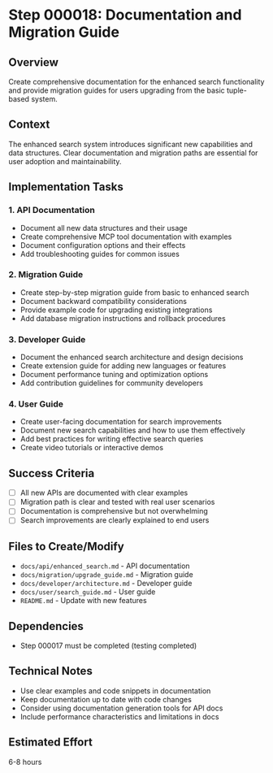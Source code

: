 # Step 000018: Documentation and Migration Guide

## Overview
Create comprehensive documentation for the enhanced search functionality and provide migration guides for users upgrading from the basic tuple-based system.

## Context
The enhanced search system introduces significant new capabilities and data structures. Clear documentation and migration paths are essential for user adoption and maintainability.

## Implementation Tasks

### 1. API Documentation
- Document all new data structures and their usage
- Create comprehensive MCP tool documentation with examples
- Document configuration options and their effects
- Add troubleshooting guides for common issues

### 2. Migration Guide
- Create step-by-step migration guide from basic to enhanced search
- Document backward compatibility considerations
- Provide example code for upgrading existing integrations
- Add database migration instructions and rollback procedures

### 3. Developer Guide
- Document the enhanced search architecture and design decisions
- Create extension guide for adding new languages or features
- Document performance tuning and optimization options
- Add contribution guidelines for community developers

### 4. User Guide
- Create user-facing documentation for search improvements
- Document new search capabilities and how to use them effectively
- Add best practices for writing effective search queries
- Create video tutorials or interactive demos

## Success Criteria
- [ ] All new APIs are documented with clear examples
- [ ] Migration path is clear and tested with real user scenarios
- [ ] Documentation is comprehensive but not overwhelming
- [ ] Search improvements are clearly explained to end users

## Files to Create/Modify
- `docs/api/enhanced_search.md` - API documentation
- `docs/migration/upgrade_guide.md` - Migration guide  
- `docs/developer/architecture.md` - Developer guide
- `docs/user/search_guide.md` - User guide
- `README.md` - Update with new features

## Dependencies
- Step 000017 must be completed (testing completed)

## Technical Notes
- Use clear examples and code snippets in documentation
- Keep documentation up to date with code changes
- Consider using documentation generation tools for API docs
- Include performance characteristics and limitations in docs

## Estimated Effort
6-8 hours